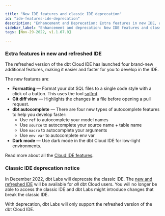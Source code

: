 ```yaml
---

title: "New IDE features and classic IDE deprecation"
id: "ide-features-ide-deprecation"
description: "Enhancement and Deprecation: Extra features in new IDE, and classic IDE deprecation"
sidebar_label: "Enhancement and deprecation: New IDE features and classic IDE deprecation"
tags: [Nov-29-2022, v1.1.67.0]

---
```


### Extra features in new and refreshed IDE

The refreshed version of the dbt Cloud IDE has launched four brand-new additional features, making it easier and faster for you to develop in the IDE.

The new features are:

- **Formatting** &mdash; Format your dbt SQL files to a single code style with a click of a button. This uses the tool [sqlfmt](https://github.com/tconbeer/sqlfmt).
- **Git diff view** &mdash; Highlights the changes in a file before opening a pull request.
- **dbt autocomplete** &mdash; There are four new types of autocomplete features to help you develop faster:
    - Use `ref` to autocomplete your model names
    - Use `source` to autocomplete your source name + table name
    - Use `macro` to autocomplete your arguments
    - Use `env var` to autocomplete env var
- **Dark mode**	&mdash;  Use dark mode in the dbt Cloud IDE for low-light environments.

Read more about all the [Cloud IDE features](/docs/get-started/dbt-cloud-features).

### Classic IDE deprecation notice

In December 2022, dbt Labs will deprecate the classic IDE. The [new and refreshed IDE](/docs/get-started/develop-in-the-cloud) will be available for _all_ dbt Cloud users. You will no longer be able to access the classic IDE and dbt Labs might introduce changes that break the classic IDE.

With deprecation, dbt Labs will only support the refreshed version of the dbt Cloud IDE.

